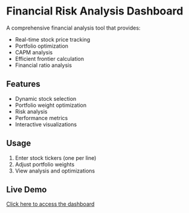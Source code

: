 # Financial Risk Analysis Dashboard

A comprehensive financial analysis tool that provides:
- Real-time stock price tracking
- Portfolio optimization
- CAPM analysis
- Efficient frontier calculation
- Financial ratio analysis

## Features
- Dynamic stock selection
- Portfolio weight optimization
- Risk analysis
- Performance metrics
- Interactive visualizations

## Usage
1. Enter stock tickers (one per line)
2. Adjust portfolio weights
3. View analysis and optimizations

## Live Demo
[Click here to access the dashboard](your-streamlit-url-will-go-here)

